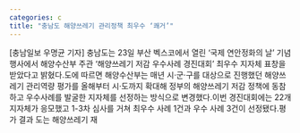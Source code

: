```yaml
---
categories: c
title: "충남도 해양쓰레기 관리정책 최우수 ‘쾌거’"
---
```

[충남일보 우명균 기자] 충남도는 23일 부산 벡스코에서 열린 ‘국제 연안정화의 날’ 기념행사에서 해양수산부 주관 ‘해양쓰레기 저감 우수사례 경진대회’ 최우수 지자체 표창을 받았다고 밝혔다.도에 따르면 해양수산부는 매년 시·군·구를 대상으로 진행했던 해양쓰레기 관리역량 평가를 올해부터 시·도까지 확대해 정부의 해양쓰레기 저감 정책에 동참하고 우수사례를 발굴한 지자체를 선정하는 방식으로 변경했다.이번 경진대회에는 22개 지자체가 응모했고 1-3차 심사를 거쳐 최우수 사례 1건과 우수 사례 3건이 선정됐다.평가 결과 도는 해양쓰레기 재